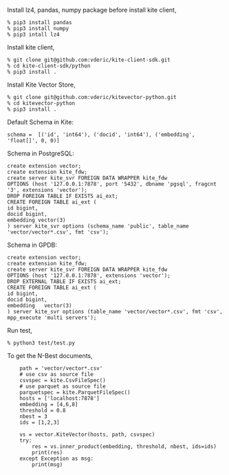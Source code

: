 Install lz4, pandas, numpy package before install kite client,

```
% pip3 install pandas
% pip3 install numpy
% pip3 intall lz4
```

Install kite client,

```
% git clone git@github.com:vderic/kite-client-sdk.git
% cd kite-client-sdk/python
% pip3 install .
```

Install Kite Vector Store,

```
% git clone git@github.com:vderic/kitevector-python.git
% cd kitevector-python
% pip3 install .
```

Default Schema in Kite:
```
schema =  [('id', 'int64'), ('docid', 'int64'), ('embedding', 'float[]', 0, 0)]
```

Schema in PostgreSQL:
```
create extension vector;
create extension kite_fdw;
create server kite_svr FOREIGN DATA WRAPPER kite_fdw
OPTIONS (host '127.0.0.1:7878', port '5432', dbname 'pgsql', fragcnt '3', extensions 'vector');
DROP FOREIGN TABLE IF EXISTS ai_ext;
CREATE FOREIGN TABLE ai_ext (
id bigint,
docid bigint,
embedding vector(3)
) server kite_svr options (schema_name 'public', table_name 'vector/vector*.csv', fmt 'csv');
```

Schema in GPDB:
```
create extension vector;
create extension kite_fdw;
create server kite_svr FOREIGN DATA WRAPPER kite_fdw
OPTIONS (host '127.0.0.1:7878', extensions 'vector');
DROP EXTERNAL TABLE IF EXISTS ai_ext;
CREATE FOREIGN TABLE ai_ext (
id bigint,
docid bigint,
embedding   vector(3)
) server kite_svr options (table_name 'vector/vector*.csv', fmt 'csv', mpp_execute 'multi servers');
```


Run test,

```
% python3 test/test.py
```

To get the N-Best documents,

```
	path = 'vector/vector*.csv'
	# use csv as source file
	csvspec = kite.CsvFileSpec()
	# use parquet as source file
	parquetspec = kite.ParquetFileSpec()
	hosts = ['localhost:7878']
	embedding = [4,6,8]
	threshold = 0.8
	nbest = 3
	ids = [1,2,3]

	vs = vector.KiteVector(hosts, path, csvspec)
	try:
		res = vs.inner_product(embedding, threshold, nbest, ids=ids)
		print(res)
	except Exception as msg:
		print(msg)
```
